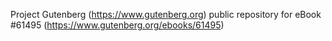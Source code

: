 Project Gutenberg (https://www.gutenberg.org) public repository for eBook #61495 (https://www.gutenberg.org/ebooks/61495)
